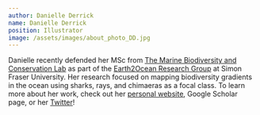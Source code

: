 ```yaml
---
author: Danielle Derrick
name: Danielle Derrick
position: Illustrator
image: /assets/images/about_photo_DD.jpg
---
```


Danielle recently defended her MSc from <a href="http://www.dulvy.com/" target="_blank">The Marine Biodiversity and Conservation Lab</a> as part of the <a href="https://earthtooceansfu.ca/" target="_blank">Earth2Ocean Research Group</a> at Simon Fraser University. Her research focused on mapping biodiversity gradients in the ocean using sharks, rays, and chimaeras as a focal class. To learn more about her work, check out her <a href="https://daniellehderrick.weebly.com/" target="_blank">personal website</a>, Google Scholar page, or her <a href="https://twitter.com/DaniDogfish" target="_blank">Twitter</a>! 
